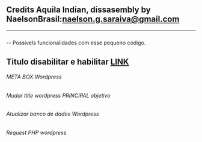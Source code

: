 ## Credits Aquila Indian, dissasembly by NaelsonBrasil:naelson.g.saraiva@gmail.com 
---

#####

-- Possívels funcionalidades com esse pequeno código.

## Titulo disabilitar e habilitar [LINK](https://github.com/NaelsonBrasil/wordpress-fatias/tree/main/assets-code/titulo)

###### META BOX Wordpress
###### Mudar title wordpress PRINCIPAL objetivo
###### Atualizar banco de dados Wordpress
###### Request PHP wordpress